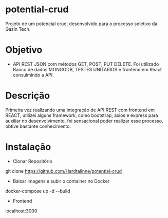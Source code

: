 # potential-crud

Projeto de um potencial crud, desenvolvido para o processo seletivo da Gazin Tech.

# Objetivo

* API REST JSON com métodos GET, POST, PUT DELETE. Foi utilizado Banco de dados MONGODB, TESTES UNITARIOS e frontend em React consulmindo a API.

# Descrição 

Primeira vez realizando uma integração de API REST com frontend em REACT, utilizei alguns framework, como bootstrap, axios e express para auxiliar no desenvolvimento, foi sensacional poder realizar esse processo, obtive bastante conhecimento.

# Instalação

* Clonar Repositório 

git clone https://github.com/Hardtalinne/potential-crud

* Baixar imagens e subir o container no Docker

docker-compose up -d --build

* Frontend

localhost:3000



